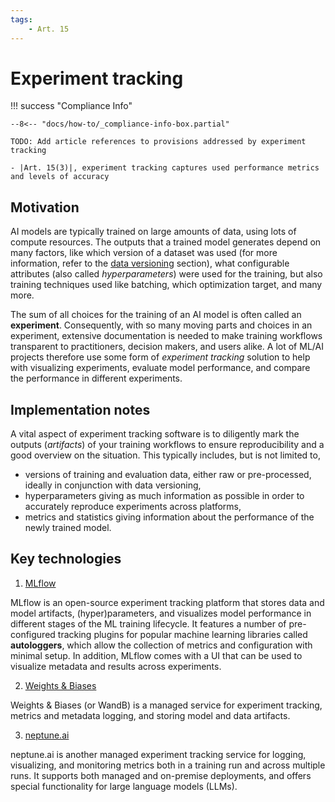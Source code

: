 ```yaml
---
tags:
    - Art. 15
---
```


# Experiment tracking

!!! success "Compliance Info"

    --8<-- "docs/how-to/_compliance-info-box.partial"

    TODO: Add article references to provisions addressed by experiment tracking

    - |Art. 15(3)|, experiment tracking captures used performance metrics and levels of accuracy

## Motivation

AI models are typically trained on large amounts of data, using lots of compute resources.
The outputs that a trained model generates depend on many factors, like which version of a dataset was used (for more information, refer to the [data versioning](data-versioning.md) section),
what configurable attributes (also called _hyperparameters_) were used for the training, but also training techniques used like batching, which optimization target, and many more.

The sum of all choices for the training of an AI model is often called an **experiment**.
Consequently, with so many moving parts and choices in an experiment, extensive documentation is needed to make training workflows transparent to practitioners, decision makers, and users alike.
A lot of ML/AI projects therefore use some form of _experiment tracking_ solution to help with visualizing experiments, evaluate model performance, and compare the performance in different experiments.

## Implementation notes

A vital aspect of experiment tracking software is to diligently mark the outputs (_artifacts_) of your training workflows to ensure reproducibility and a good overview on the situation.
This typically includes, but is not limited to,

-   versions of training and evaluation data, either raw or pre-processed, ideally in conjunction with data versioning,
-   hyperparameters giving as much information as possible in order to accurately reproduce experiments across platforms,
-   metrics and statistics giving information about the performance of the newly trained model.

## Key technologies

1. [MLflow](https://mlflow.org/)

MLflow is an open-source experiment tracking platform that stores data and model artifacts, (hyper)parameters, and visualizes model performance in different stages of the ML training lifecycle.
It features a number of pre-configured tracking plugins for popular machine learning libraries called **autologgers**, which allow the collection of metrics and configuration with minimal setup.
In addition, MLflow comes with a UI that can be used to visualize metadata and results across experiments.

2. [Weights & Biases](https://wandb.ai/)

Weights & Biases (or WandB) is a managed service for experiment tracking, metrics and metadata logging, and storing model and data artifacts.

3. [neptune.ai](https://neptune.ai)

neptune.ai is another managed experiment tracking service for logging, visualizing, and monitoring metrics both in a training run and across multiple runs.
It supports both managed and on-premise deployments, and offers special functionality for large language models (LLMs).
